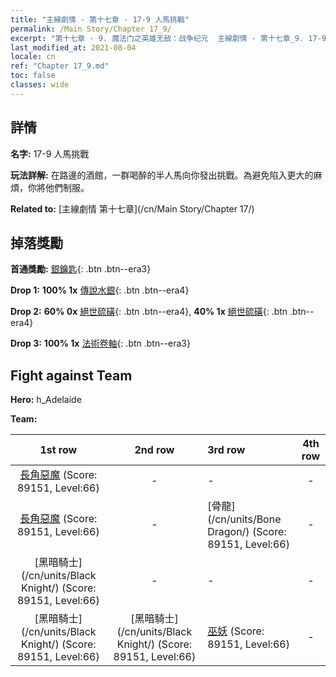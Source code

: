 ```yaml
---
title: "主線劇情 - 第十七章 - 17-9 人馬挑戰"
permalink: /Main Story/Chapter 17_9/
excerpt: "第十七章 - 9. 魔法门之英雄无敌：战争纪元  主線劇情 - 第十七章_9. 17-9 人馬挑戰"
last_modified_at: 2021-08-04
locale: cn
ref: "Chapter 17_9.md"
toc: false
classes: wide
---
```


## 詳情

 **名字:** 17-9 人馬挑戰

 **玩法詳解:** 在路邊的酒館，一群喝醉的半人馬向你發出挑戰。為避免陷入更大的麻煩，你將他們制服。

 **Related to:** [主線劇情 第十七章](/cn/Main Story/Chapter 17/)

## 掉落獎勵

 **首通獎勵:** [銀鑰匙](/cn/Items/con_693/){: .btn .btn--era3}

 **Drop 1:** **100% 1x** [傳說水銀](/cn/Items/mat_56/){: .btn .btn--era4}

 **Drop 2:** **60% 0x** [絕世硫磺](/cn/Items/mat_50/){: .btn .btn--era4}, **40% 1x** [絕世硫磺](/cn/Items/mat_50/){: .btn .btn--era4}

 **Drop 3:** **100% 1x** [法術卷軸](/cn/Items/con_694/){: .btn .btn--era3}


## Fight against Team
 **Hero:** h_Adelaide

 **Team:**


  | 1st row | 2nd row | 3rd row | 4th row |
  |:----:|:----:|:----|:----:|
  | [長角惡魔](/cn/units/Demon/) (Score: 89151, Level:66)  | - | - | - |
  | [長角惡魔](/cn/units/Demon/) (Score: 89151, Level:66)  | - | [骨龍](/cn/units/Bone Dragon/) (Score: 89151, Level:66)  | - |
  | [黑暗騎士](/cn/units/Black Knight/) (Score: 89151, Level:66)  | - | - | - |
  | [黑暗騎士](/cn/units/Black Knight/) (Score: 89151, Level:66)  | [黑暗騎士](/cn/units/Black Knight/) (Score: 89151, Level:66)  | [巫妖](/cn/units/Lich/) (Score: 89151, Level:66)  | - |


